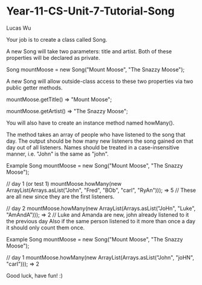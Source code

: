 # Year-11-CS-Unit-7-Tutorial-Song

Lucas Wu

Your job is to create a class called Song.

A new Song will take two parameters: title and artist. Both of these properties will be declared as private.

Song mountMoose = new Song("Mount Moose", "The Snazzy Moose");

A new Song will allow outside-class access to these two properties via two public getter methods.

mountMoose.getTitle() => "Mount Moose";

mountMoose.getArtist() => "The Snazzy Moose";

You will also have to create an instance method named howMany().

The method takes an array of people who have listened to the song that day. The output should be how many new listeners the song gained on that day out of all listeners. Names should be treated in a case-insensitive manner, i.e. "John" is the same as "john".

Example
Song mountMoose = new Song("Mount Moose", "The Snazzy Moose");

// day 1 (or test 1)
mountMoose.howMany(new ArrayList<String>(Arrays.asList("John", "Fred", "BOb", "carl", "RyAn"))); => 5
// These are all new since they are the first listeners.

// day 2
mountMoose.howMany(new ArrayList<String>(Arrays.asList("JoHn", "Luke", "AmAndA"))); => 2
// Luke and Amanda are new, john already listened to it the previous day
Also if the same person listened to it more than once a day it should only count them once.

Example
Song mountMoose = new Song("Mount Moose", "The Snazzy Moose");

// day 1
mountMoose.howMany(new ArrayList<String>(Arrays.asList("John", "joHN", "carl"))); => 2

Good luck, have fun! :)
